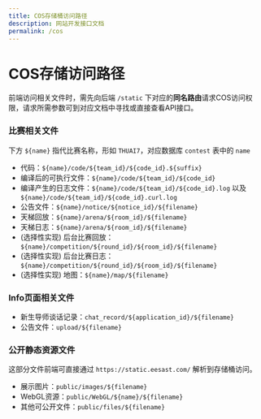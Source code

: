 ```yaml
---
title: COS存储桶访问路径
description: 网站开发接口文档
permalink: /cos
---
```


# COS存储访问路径

前端访问相关文件时，需先向后端 `/static` 下对应的**同名路由**请求COS访问权限，请求所需参数可到对应文档中寻找或直接查看API接口。

### 比赛相关文件

下方 `${name}` 指代比赛名称，形如 `THUAI7`，对应数据库 `contest` 表中的 `name`

- 代码：`${name}/code/${team_id}/${code_id}.${suffix}`
- 编译后的可执行文件：`${name}/code/${team_id}/${code_id}`
- 编译产生的日志文件：`${name}/code/${team_id}/${code_id}.log` 以及 `${name}/code/${team_id}/${code_id}.curl.log`
- 公告文件：`${name}/notice/${notice_id}/${filename}`
- 天梯回放：`${name}/arena/${room_id}/${filename}`
- 天梯日志：`${name}/arena/${room_id}/${filename}`
- (选择性实现) 后台比赛回放：`${name}/competition/${round_id}/${room_id}/${filename}`
- (选择性实现) 后台比赛日志：`${name}/competition/${round_id}/${room_id}/${filename}`
- (选择性实现) 地图：`${name}/map/${filename}`

### Info页面相关文件

- 新生导师谈话记录：`chat_record/${application_id}/${filename}`
- 公告文件：`upload/${filename}`

### 公开静态资源文件

这部分文件前端可直接通过 `https://static.eesast.com/` 解析到存储桶访问。

- 展示图片：`public/images/${filename}`
- WebGL资源：`public/WebGL/${name}/${filename}`
- 其他可公开文件：`public/files/${filename}`
